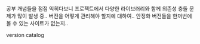 공부 개념들을 점점 익히다보니 프로젝트에서 다양한 라이브러리와 함께 의존성 충돌 문제가 많이 발생 중..
버전을 어떻게 관리해야 할지에 대하여..
안정화 버전들을 한꺼번에 볼 수 있는 사이트가 없는지..

version catalog
